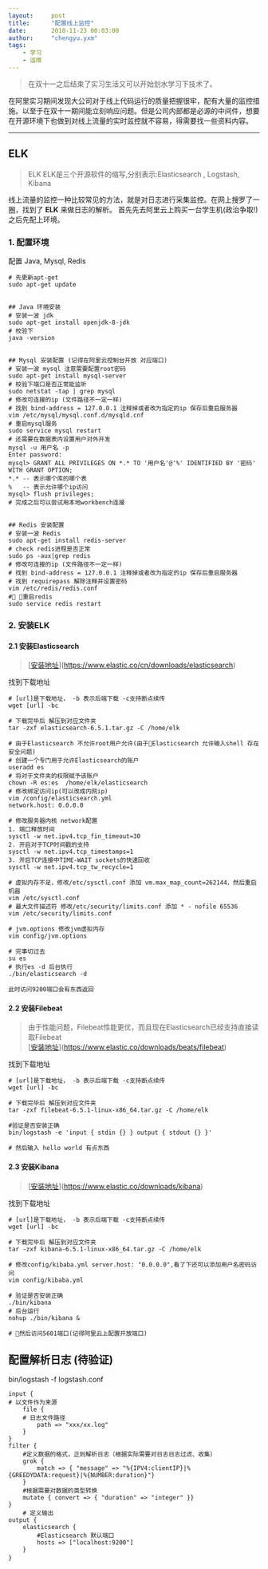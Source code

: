 ```yaml
---
layout:     post
title:      "配置线上监控"
date:       2018-11-23 00:03:00
author:     "chengyu.yxm"
tags:
    - 学习
    - 运维
---
```


> 在双十一之后结束了实习生活又可以开始划水学习下技术了。  

在阿里实习期间发现大公司对于线上代码运行的质量把握很牢，配有大量的监控措施。以至于在双十一期间能立刻响应问题。但是公司内部都是必源的中间件，想要在开源环境下也做到对线上流量的实时监控就不容易，得需要找一些资料内容。  

---

## ELK 
> ELK ELK是三个开源软件的缩写,分别表示:Elasticsearch , Logstash, Kibana  


线上流量的监控一种比较常见的方法，就是对日志进行采集监控。在网上搜罗了一圈，找到了 **ELK** 来做日志的解析。
首先先去阿里云上购买一台学生机(政治争取!) 之后先配上环境。

### 1. 配置环境
配置 Java, Mysql, Redis
```
# 先更新apt-get
sudo apt-get update


## Java 环境安装
# 安装一波 jdk
sudo apt-get install openjdk-8-jdk
# 校验下
java -version


## Mysql 安装配置 (记得在阿里云控制台开放 对应端口)
# 安装一波 mysql 注意需要配置root密码
sudo apt-get install mysql-server
# 校验下端口是否正常能监听
sudo netstat -tap | grep mysql
# 修改可连接的ip (文件路径不一定一样)
# 找到 bind-address = 127.0.0.1 注释掉或者改为指定的ip 保存后重启服务器
vim /etc/mysql/mysql.conf.d/mysqld.cnf
# 重启mysql服务
sudo service mysql restart
# 还需要在数据表内设置用户对外开发
mysql -u 用户名 -p
Enter password:
mysql> GRANT ALL PRIVILEGES ON *.* TO '用户名'@'%' IDENTIFIED BY '密码' WITH GRANT OPTION;
*.* -- 表示哪个库的哪个表
%   -- 表示允许哪个ip访问
mysql> flush privileges; 
# 完成之后可以尝试用本地workbench连接


## Redis 安装配置
# 安装一波 Redis
sudo apt-get install redis-server
# check redis进程是否正常
sudo ps -aux|grep redis
# 修改可连接的ip (文件路径不一定一样)
# 找到 bind-address = 127.0.0.1 注释掉或者改为指定的ip 保存后重启服务器
# 找到 requirepass 解除注释并设置密码
vim /etc/redis/redis.conf
# 重启redis
sudo service redis restart
```
### 2. 安装ELK

#### 2.1 安装Elasticsearch
> [[安装地址](https://www.elastic.co/cn/downloads/elasticsearch)](https://www.elastic.co/cn/downloads/elasticsearch)   

找到下载地址
```
# [url]是下载地址， -b 表示后端下载 -c支持断点续传
wget [url] -bc

# 下载完毕后 解压到对应文件夹
tar -zxf elasticsearch-6.5.1.tar.gz -C /home/elk

# 由于Elasticsearch 不允许root用户允许(由于Elasticsearch 允许输入shell 存在安全问题)
# 创建一个专门用于允许Elasticsearch的账户
useradd es
# 将对于文件夹的权限赋予该账户
chown -R es:es  /home/elk/elasticsearch
# 修改绑定访问ip(可以改成内网ip)
vim /config/elasticsearch.yml
network.host: 0.0.0.0

# 修改服务器内核 network配置
1. 端口释放时间
sysctl -w net.ipv4.tcp_fin_timeout=30
2. 开启对于TCP时间戳的支持
sysctl -w net.ipv4.tcp_timestamps=1
3. 开启TCP连接中TIME-WAIT sockets的快速回收
sysctl -w net.ipv4.tcp_tw_recycle=1

# 虚拟内存不足，修改/etc/sysctl.conf 添加 vm.max_map_count=262144，然后重启机器
vim /etc/sysctl.conf
# 最大文件描述符 修改/etc/security/limits.conf 添加 * - nofile 65536
vim /etc/security/limits.conf

# jvm.options 修改jvm虚拟内存
vim config/jvm.options

# 完事切过去
su es
# 执行es -d 后台执行
./bin/elasticsearch -d

此时访问9200端口会有东西返回
```


#### 2.2 安装Filebeat
> 由于性能问题，Filebeat性能更优，而且现在Elasticsearch已经支持直接读取Filebeat  
[[安装地址](https://www.elastic.co/downloads/beats/filebeat)](https://www.elastic.co/downloads/beats/filebeat)  

找到下载地址
```
# [url]是下载地址， -b 表示后端下载 -c支持断点续传
wget [url] -bc

# 下载完毕后 解压到对应文件夹
tar -zxf filebeat-6.5.1-linux-x86_64.tar.gz -C /home/elk

#验证是否安装正确
bin/logstash -e 'input { stdin {} } output { stdout {} }'

# 然后输入 hello world 有点东西
```

#### 2.3 安装Kibana
> [[安装地址](https://www.elastic.co/downloads/kibana)](https://www.elastic.co/downloads/kibana)  

找到下载地址
```
# [url]是下载地址， -b 表示后端下载 -c支持断点续传
wget [url] -bc

# 下载完毕后 解压到对应文件夹
tar -zxf kibana-6.5.1-linux-x86_64.tar.gz -C /home/elk

# 修改config/kibaba.yml server.host: "0.0.0.0",看了下还可以添加用户名密码访问
vim config/kibaba.yml

# 验证是否安装正确
./bin/kibana
# 后台运行
nohup ./bin/kibana &

# 然后访问5601端口(记得阿里云上配置开放端口)
```

## 配置解析日志 (待验证)

bin/logstash -f logstash.conf
```
input {
# 以文件作为来源
    file {
    # 日志文件路径
        path => "xxx/xx.log"
    }
}
filter {
    #定义数据的格式，正则解析日志（根据实际需要对日志日志过滤、收集）
    grok {
        match => { "message" => "%{IPV4:clientIP}|%{GREEDYDATA:request}|%{NUMBER:duration}"}
    }
    #根据需要对数据的类型转换
    mutate { convert => { "duration" => "integer" }}
}
    # 定义输出
output {
    elasticsearch {
        #Elasticsearch 默认端口
        hosts => ["localhost:9200"] 
    }
}　　
```